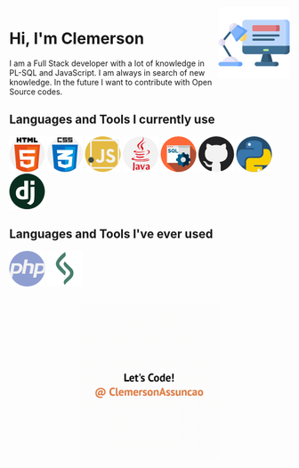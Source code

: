 
<img src="programer.png" align="right" />

# Hi, I'm Clemerson


I am a Full Stack developer with a lot of knowledge in PL-SQL and JavaScript. I am always in search of new knowledge. 
In the future I want to contribute with Open Source codes.

## Languages and Tools I currently use

![logo](html-5.png)
![logo](css.png)
![logo](javascript.png)
![logo](java.png)
![logo](sql.png)
![logo](github.png)
![logo](python.png)
![logo](django.png)

## Languages and Tools I've ever used

![logo](php.png)
![logo](lsp.png)

##

<div align="center">
  <kbd>
    <img src="Media.gif" width='50%' />
  </kbd>
</div>
